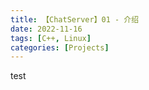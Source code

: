 ```yaml
---
title: 【ChatServer】01 - 介绍
date: 2022-11-16
tags: [C++, Linux]
categories: [Projects]
---
```




test